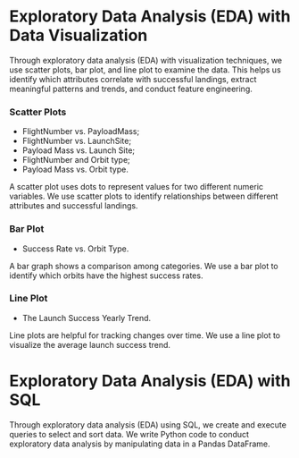 # Exploratory Data Analysis (EDA) with Data Visualization

Through exploratory data analysis (EDA) with visualization techniques, we use scatter plots, bar plot, and line plot to examine the data. This helps us identify which attributes correlate with successful landings, extract meaningful patterns and trends, and conduct feature engineering.

### Scatter Plots​

- FlightNumber vs. PayloadMass;​
- FlightNumber vs. LaunchSite;​
- Payload Mass vs. Launch Site;​
- FlightNumber and Orbit type;​
- Payload Mass vs. Orbit type.​

A scatter plot uses dots to represent values for two different numeric variables. We use scatter plots to identify relationships between different attributes and successful landings.​​

### Bar Plot​

- Success Rate vs. Orbit Type.​

A bar graph shows a comparison among categories. We use a bar plot to identify which orbits have the highest success rates.​

### Line Plot​

- The Launch Success Yearly Trend.​

Line plots are helpful for tracking changes over time. We use a line plot to visualize the average launch success trend.​
​
# Exploratory Data Analysis (EDA) with SQL

Through exploratory data analysis (EDA) using SQL, we create and execute queries to select and sort data. We write Python code to conduct exploratory data analysis by manipulating data in a Pandas DataFrame.​
